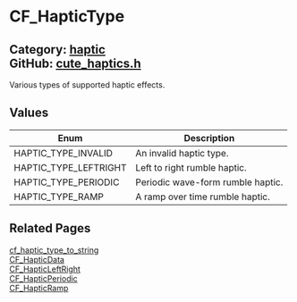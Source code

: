 # CF_HapticType

Category: [haptic](https://github.com/RandyGaul/cute_framework/blob/master/docs/api_reference?id=haptic)  
GitHub: [cute_haptics.h](https://github.com/RandyGaul/cute_framework/blob/master/include/cute_haptics.h)  
---

Various types of supported haptic effects.

## Values

Enum | Description
--- | ---
HAPTIC_TYPE_INVALID | An invalid haptic type.
HAPTIC_TYPE_LEFTRIGHT | Left to right rumble haptic.
HAPTIC_TYPE_PERIODIC | Periodic wave-form rumble haptic.
HAPTIC_TYPE_RAMP | A ramp over time rumble haptic.

## Related Pages

[cf_haptic_type_to_string](https://github.com/RandyGaul/cute_framework/blob/master/docs/haptic/cf_haptic_type_to_string.md)  
[CF_HapticData](https://github.com/RandyGaul/cute_framework/blob/master/docs/haptic/cf_hapticdata.md)  
[CF_HapticLeftRight](https://github.com/RandyGaul/cute_framework/blob/master/docs/haptic/cf_hapticleftright.md)  
[CF_HapticPeriodic](https://github.com/RandyGaul/cute_framework/blob/master/docs/haptic/cf_hapticperiodic.md)  
[CF_HapticRamp](https://github.com/RandyGaul/cute_framework/blob/master/docs/haptic/cf_hapticramp.md)  
